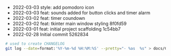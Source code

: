 - 2022-03-03  style: add pomodoro icon
- 2022-03-03  feat: sounds added for button clicks and timer alarm
- 2022-03-02  feat: timer coundown
- 2022-03-02  feat: tkinter main window styling 8f0fd59
- 2022-03-01  feat: initial project scaffolding 1c54bb7
- 2022-02-28  Initial commit 5262834

```bash
# used to create CHANGELOG
git log --date=format:'%Y-%m-%d %H:%M:%S' --pretty="- %as  %s" > docs/CHANGELOG.md
```

